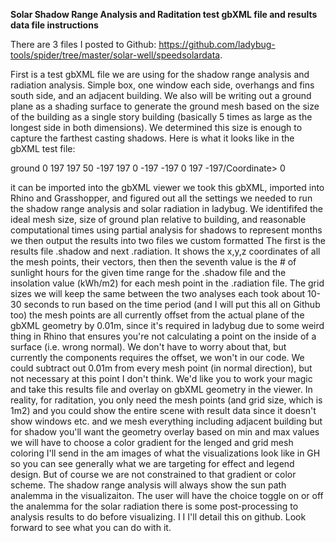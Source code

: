 
**Solar Shadow Range Analysis and Raditation test gbXML file and results data file instructions**

There are 3 files I posted to Github: https://github.com/ladybug-tools/spider/tree/master/solar-well/speedsolardata.

First is a test gbXML file we are using for the shadow range analysis and radiation analysis. Simple box, one window each side, overhangs and fins south side, and an adjacent building. We also will be writing out a ground plane as a shading surface to generate the ground mesh based on the size of the building as a single story building (basically 5 times as large as the longest side in both dimensions). We determined this size is enough to capture the farthest casting shadows. Here is what it looks like in the gbXML test file:

<Surface surfaceType="Shade" id="shade-9">
      <Name>ground</Name>
      <RectangularGeometry>
        <Azimuth>0</Azimuth>
      </RectangularGeometry>
      <PlanarGeometry>
        <PolyLoop>
          <CartesianPoint>
            <Coordinate>197</Coordinate>
            <Coordinate>197</Coordinate>
            <Coordinate>50</Coordinate>
          </CartesianPoint>
          <CartesianPoint>
            <Coordinate>-197</Coordinate>
            <Coordinate>197</Coordinate>
            <Coordinate>0</Coordinate>
          </CartesianPoint>
          <CartesianPoint>
            <Coordinate>-197</Coordinate>
            <Coordinate>-197</Coordinate>
            <Coordinate>0</Coordinate>
          </CartesianPoint>
          <CartesianPoint>
            <Coordinate>197</Coordinate>
            <Coordinate>-197/Coordinate>
            <Coordinate>0</Coordinate>
          </CartesianPoint>
        </PolyLoop>
      </PlanarGeometry>
    </Surface>



it can be imported into the gbXML viewer
we took this gbXML, imported into Rhino and Grasshopper, and figured out all the settings we needed to run the shadow range analysis and solar radiation in ladybug. We identififed the ideal mesh size, size of ground plan relative to building, and reasonable computational times using partial analysis for shadows to represent months
we then output the results into two files we custom formatted
The first is the results file .shadow and next .radiation. It shows the x,y,z coordinates of all the mesh points, their vectors, then then the seventh value is the # of sunlight hours for the given time range for the .shadow file and the insolation value (kWh/m2) for each mesh point in the .radiation file.
The grid sizes we will keep the same between the two analyses
each took about 10-30 seconds to run based on the time period
(and I will put this all on Github too)
the mesh points are all currently offset from the actual plane of the gbXML geometry by 0.01m, since it's required in ladybug due to some weird thing in Rhino that ensures you're not calculating a point on the inside of a surface (i.e. wrong normal). We don't have to worry about that, but currently the components requires the offset, we won't in our code. We could subtract out 0.01m from every mesh point (in normal direction), but not necessary at this point I don't think.
We'd like  you to work your magic and take this results file and overlay on gbXML geometry in the viewer. In reality, for raditation, you only need the mesh points (and grid size, which is  1m2) and you could show the entire scene with result data since it doesn't show windows etc. and we mesh everything including adjacent building
but for shadow you'll want the geometry overlay
based on min and max values we will have to choose a color gradient for the lenged and grid mesh coloring
I'll send in the am images of what the visualizations look like in GH so you can see generally what we are targeting for effect and legend design. But of course we are not constrained to that gradient or color scheme. The shadow range analysis will always show the sun path analemma in the visualizaiton. The user will have the choice toggle on or off the analemma for the solar radiation
there is some post-processing to analysis results to do before visualizing. I
I
I'll detail this on github. Look forward to see what you can do with it. 
